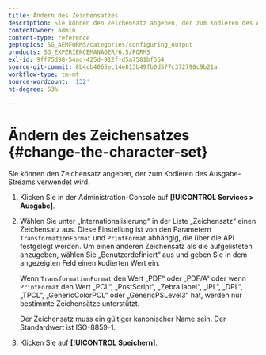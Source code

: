 ```yaml
---
title: Ändern des Zeichensatzes
description: Sie können den Zeichensatz angeben, der zum Kodieren des Ausgabe-Streams verwendet wird. Erfahren Sie, wie Sie den Zeichensatz ändern können.
contentOwner: admin
content-type: reference
geptopics: SG_AEMFORMS/categories/configuring_output
products: SG_EXPERIENCEMANAGER/6.5/FORMS
exl-id: 9ff75d98-54ad-425d-912f-d5a7501bf564
source-git-commit: 8b4cb4065ec14e813b49fb0d577c372790c9b21a
workflow-type: tm+mt
source-wordcount: '132'
ht-degree: 63%

---
```


# Ändern des Zeichensatzes {#change-the-character-set}

Sie können den Zeichensatz angeben, der zum Kodieren des Ausgabe-Streams verwendet wird.

1. Klicken Sie in der Administration-Console auf **[!UICONTROL Services > Ausgabe]**.
1. Wählen Sie unter „Internationalisierung“ in der Liste „Zeichensatz“ einen Zeichensatz aus. Diese Einstellung ist von den Parametern `TransformationFormat` und `PrintFormat` abhängig, die über die API festgelegt werden. Um einen anderen Zeichensatz als die aufgelisteten anzugeben, wählen Sie „Benutzerdefiniert“ aus und geben Sie in dem angezeigten Feld einen kodierten Wert ein.

   Wenn `TransformationFormat` den Wert „PDF“ oder „PDF/A“ oder wenn `PrintFormat` den Wert „PCL“, „PostScript“, „Zebra label“, „IPL“, „DPL“, „TPCL“, „GenericColorPCL“ oder „GenericPSLevel3“ hat, werden nur bestimmte Zeichensätze unterstützt.

   Der Zeichensatz muss ein gültiger kanonischer Name sein. Der Standardwert ist ISO-8859-1.

1. Klicken Sie auf **[!UICONTROL Speichern]**.

